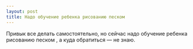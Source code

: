 ```yaml
---
layout: post 
title: Надо обучение ребенка рисованию песком   
--- 
```

Привык все делать самостоятельно, но сейчас надо обучение ребенка рисованию песком  , а куда обратиться — не знаю.